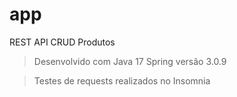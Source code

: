 # app
REST API CRUD Produtos

>Desenvolvido com Java 17 Spring versão 3.0.9

>Testes de requests realizados no Insomnia 
